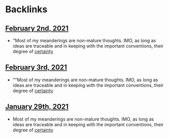 
# Backlinks
## [February 2nd, 2021](<February 2nd, 2021.md>)
- "Most of my meanderings are non-mature thoughts. IMO, as long as ideas are traceable and in keeping with the important conventions, their degree of [certainty](<certainty.md>)

## [February 3rd, 2021](<February 3rd, 2021.md>)
- ""Most of my meanderings are non-mature thoughts. IMO, as long as ideas are traceable and in keeping with the important conventions, their degree of [certainty](<certainty.md>)

## [January 29th, 2021](<January 29th, 2021.md>)
- Most of my meanderings are non-mature thoughts. IMO, as long as ideas are traceable and in keeping with the important conventions, their degree of [certainty](<certainty.md>)

